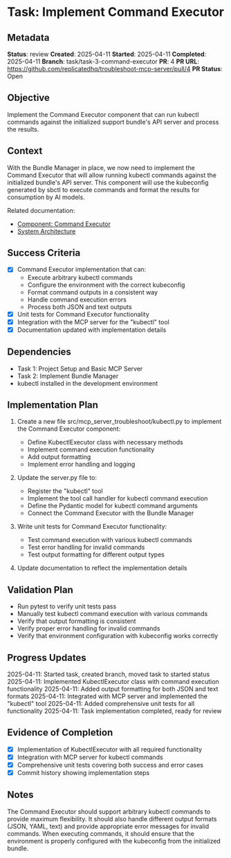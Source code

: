# Task: Implement Command Executor

## Metadata
**Status**: review
**Created**: 2025-04-11
**Started**: 2025-04-11
**Completed**: 2025-04-11
**Branch**: task/task-3-command-executor
**PR**: 4
**PR URL**: https://github.com/replicatedhq/troubleshoot-mcp-server/pull/4
**PR Status**: Open

## Objective
Implement the Command Executor component that can run kubectl commands against the initialized support bundle's API server and process the results.

## Context
With the Bundle Manager in place, we now need to implement the Command Executor that will allow running kubectl commands against the initialized bundle's API server. This component will use the kubeconfig generated by sbctl to execute commands and format the results for consumption by AI models.

Related documentation:
- [Component: Command Executor](/docs/components/command-executor.md)
- [System Architecture](/docs/architecture.md)

## Success Criteria
- [x] Command Executor implementation that can:
  - Execute arbitrary kubectl commands
  - Configure the environment with the correct kubeconfig
  - Format command outputs in a consistent way
  - Handle command execution errors
  - Process both JSON and text outputs
- [x] Unit tests for Command Executor functionality
- [x] Integration with the MCP server for the "kubectl" tool
- [x] Documentation updated with implementation details

## Dependencies
- Task 1: Project Setup and Basic MCP Server
- Task 2: Implement Bundle Manager
- kubectl installed in the development environment

## Implementation Plan

1. Create a new file src/mcp_server_troubleshoot/kubectl.py to implement the Command Executor component:
   - Define KubectlExecutor class with necessary methods
   - Implement command execution functionality
   - Add output formatting
   - Implement error handling and logging

2. Update the server.py file to:
   - Register the "kubectl" tool
   - Implement the tool call handler for kubectl command execution
   - Define the Pydantic model for kubectl command arguments
   - Connect the Command Executor with the Bundle Manager

3. Write unit tests for Command Executor functionality:
   - Test command execution with various kubectl commands
   - Test error handling for invalid commands
   - Test output formatting for different output types

4. Update documentation to reflect the implementation details

## Validation Plan
- Run pytest to verify unit tests pass
- Manually test kubectl command execution with various commands
- Verify that output formatting is consistent
- Verify proper error handling for invalid commands
- Verify that environment configuration with kubeconfig works correctly

## Progress Updates
2025-04-11: Started task, created branch, moved task to started status
2025-04-11: Implemented KubectlExecutor class with command execution functionality
2025-04-11: Added output formatting for both JSON and text formats
2025-04-11: Integrated with MCP server and implemented the "kubectl" tool
2025-04-11: Added comprehensive unit tests for all functionality
2025-04-11: Task implementation completed, ready for review

## Evidence of Completion
- [x] Implementation of KubectlExecutor with all required functionality
- [x] Integration with MCP server for kubectl commands
- [x] Comprehensive unit tests covering both success and error cases
- [x] Commit history showing implementation steps

## Notes
The Command Executor should support arbitrary kubectl commands to provide maximum flexibility. It should also handle different output formats (JSON, YAML, text) and provide appropriate error messages for invalid commands. When executing commands, it should ensure that the environment is properly configured with the kubeconfig from the initialized bundle.